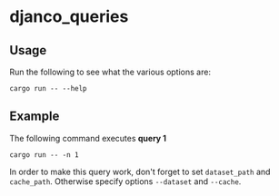 # djanco_queries

## Usage

 Run the following to see what the various options are:

``` 
cargo run -- --help
```

## Example

 The following command executes <strong>query 1</strong>

``` 
cargo run -- -n 1
```

In order to make this query work, don't forget to set ```dataset_path``` and ```cache_path```. Otherwise specify options ```--dataset``` and ```--cache```.
 
  
